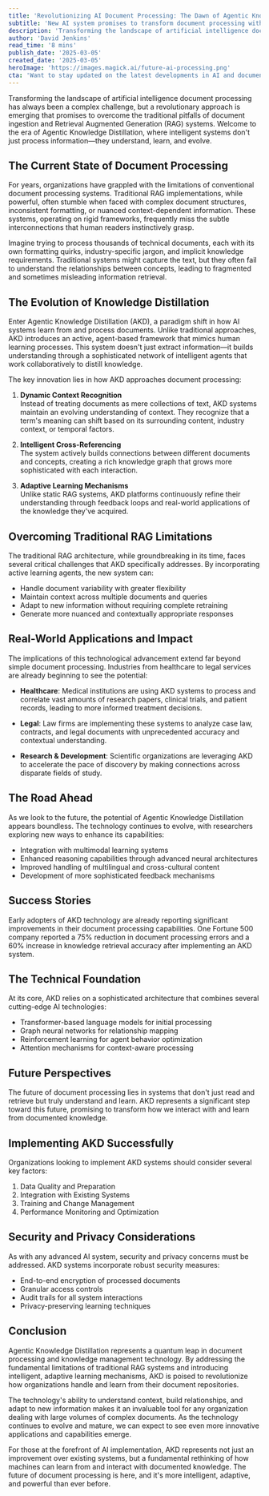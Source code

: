 ```yaml
---
title: 'Revolutionizing AI Document Processing: The Dawn of Agentic Knowledge Distillation'
subtitle: 'New AI system promises to transform document processing with intelligent, adaptive learning'
description: 'Transforming the landscape of artificial intelligence document processing has always been a complex challenge, but a revolutionary approach is emerging that promises to overcome the traditional pitfalls of document ingestion and Retrieval Augmented Generation (RAG) systems. Welcome to the era of Agentic Knowledge Distillation, where intelligent systems don’t just process information—they understand, learn, and evolve.'
author: 'David Jenkins'
read_time: '8 mins'
publish_date: '2025-03-05'
created_date: '2025-03-05'
heroImage: 'https://images.magick.ai/future-ai-processing.png'
cta: 'Want to stay updated on the latest developments in AI and document processing? Follow us on LinkedIn for exclusive insights into groundbreaking technologies like Agentic Knowledge Distillation.'
---
```


Transforming the landscape of artificial intelligence document processing has always been a complex challenge, but a revolutionary approach is emerging that promises to overcome the traditional pitfalls of document ingestion and Retrieval Augmented Generation (RAG) systems. Welcome to the era of Agentic Knowledge Distillation, where intelligent systems don't just process information—they understand, learn, and evolve.

## The Current State of Document Processing

For years, organizations have grappled with the limitations of conventional document processing systems. Traditional RAG implementations, while powerful, often stumble when faced with complex document structures, inconsistent formatting, or nuanced context-dependent information. These systems, operating on rigid frameworks, frequently miss the subtle interconnections that human readers instinctively grasp.

Imagine trying to process thousands of technical documents, each with its own formatting quirks, industry-specific jargon, and implicit knowledge requirements. Traditional systems might capture the text, but they often fail to understand the relationships between concepts, leading to fragmented and sometimes misleading information retrieval.

## The Evolution of Knowledge Distillation

Enter Agentic Knowledge Distillation (AKD), a paradigm shift in how AI systems learn from and process documents. Unlike traditional approaches, AKD introduces an active, agent-based framework that mimics human learning processes. This system doesn't just extract information—it builds understanding through a sophisticated network of intelligent agents that work collaboratively to distill knowledge.

The key innovation lies in how AKD approaches document processing:

1. **Dynamic Context Recognition**  
   Instead of treating documents as mere collections of text, AKD systems maintain an evolving understanding of context. They recognize that a term's meaning can shift based on its surrounding content, industry context, or temporal factors.

2. **Intelligent Cross-Referencing**  
   The system actively builds connections between different documents and concepts, creating a rich knowledge graph that grows more sophisticated with each interaction.

3. **Adaptive Learning Mechanisms**  
   Unlike static RAG systems, AKD platforms continuously refine their understanding through feedback loops and real-world applications of the knowledge they've acquired.

## Overcoming Traditional RAG Limitations

The traditional RAG architecture, while groundbreaking in its time, faces several critical challenges that AKD specifically addresses. By incorporating active learning agents, the new system can:

- Handle document variability with greater flexibility
- Maintain context across multiple documents and queries
- Adapt to new information without requiring complete retraining
- Generate more nuanced and contextually appropriate responses

## Real-World Applications and Impact

The implications of this technological advancement extend far beyond simple document processing. Industries from healthcare to legal services are already beginning to see the potential:

- **Healthcare**: Medical institutions are using AKD systems to process and correlate vast amounts of research papers, clinical trials, and patient records, leading to more informed treatment decisions.

- **Legal**: Law firms are implementing these systems to analyze case law, contracts, and legal documents with unprecedented accuracy and contextual understanding.

- **Research & Development**: Scientific organizations are leveraging AKD to accelerate the pace of discovery by making connections across disparate fields of study.

## The Road Ahead

As we look to the future, the potential of Agentic Knowledge Distillation appears boundless. The technology continues to evolve, with researchers exploring new ways to enhance its capabilities:

- Integration with multimodal learning systems
- Enhanced reasoning capabilities through advanced neural architectures
- Improved handling of multilingual and cross-cultural content
- Development of more sophisticated feedback mechanisms

## Success Stories

Early adopters of AKD technology are already reporting significant improvements in their document processing capabilities. One Fortune 500 company reported a 75% reduction in document processing errors and a 60% increase in knowledge retrieval accuracy after implementing an AKD system.

## The Technical Foundation

At its core, AKD relies on a sophisticated architecture that combines several cutting-edge AI technologies:

- Transformer-based language models for initial processing
- Graph neural networks for relationship mapping
- Reinforcement learning for agent behavior optimization
- Attention mechanisms for context-aware processing

## Future Perspectives

The future of document processing lies in systems that don't just read and retrieve but truly understand and learn. AKD represents a significant step toward this future, promising to transform how we interact with and learn from documented knowledge.

## Implementing AKD Successfully

Organizations looking to implement AKD systems should consider several key factors:

1. Data Quality and Preparation
2. Integration with Existing Systems
3. Training and Change Management
4. Performance Monitoring and Optimization

## Security and Privacy Considerations

As with any advanced AI system, security and privacy concerns must be addressed. AKD systems incorporate robust security measures:

- End-to-end encryption of processed documents
- Granular access controls
- Audit trails for all system interactions
- Privacy-preserving learning techniques

## Conclusion

Agentic Knowledge Distillation represents a quantum leap in document processing and knowledge management technology. By addressing the fundamental limitations of traditional RAG systems and introducing intelligent, adaptive learning mechanisms, AKD is poised to revolutionize how organizations handle and learn from their document repositories.

The technology's ability to understand context, build relationships, and adapt to new information makes it an invaluable tool for any organization dealing with large volumes of complex documents. As the technology continues to evolve and mature, we can expect to see even more innovative applications and capabilities emerge.

For those at the forefront of AI implementation, AKD represents not just an improvement over existing systems, but a fundamental rethinking of how machines can learn from and interact with documented knowledge. The future of document processing is here, and it's more intelligent, adaptive, and powerful than ever before.